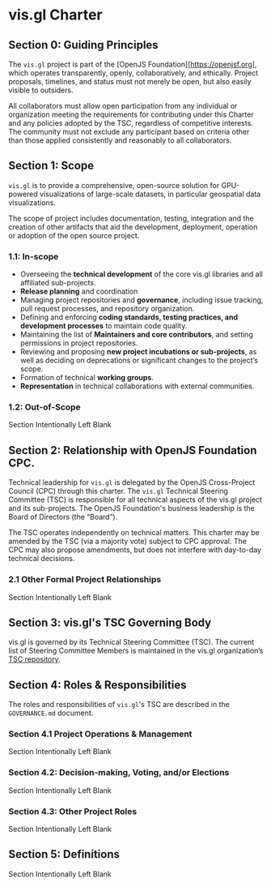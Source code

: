 # vis.gl Charter

## Section 0: Guiding Principles

The `vis.gl` project is part of the [OpenJS Foundation][https://openjsf.org], which operates transparently, openly, collaboratively, and ethically. Project proposals, timelines, and status must not merely be open, but also easily visible to outsiders.

All collaborators must allow open participation from any individual or organization meeting the requirements for contributing under this Charter and any policies adopted by the TSC, regardless of competitive interests. The community must not exclude any participant based on criteria other than those applied consistently and reasonably to all collaborators.

## Section 1: Scope

`vis.gl` is to provide a comprehensive, open-source solution for GPU-powered visualizations of large-scale datasets, in particular geospatial data visualizations.

The scope of project includes documentation, testing, integration and the creation of other artifacts that aid the development, deployment, operation or adoption of the open source project.

### 1.1: In-scope

 - Overseeing the **technical development** of the core vis.gl libraries and all affiliated sub-projects.
 - **Release planning** and coordination
 - Managing project repositories and **governance**, including issue tracking, pull request processes, and repository organization.
 - Defining and enforcing **coding standards, testing practices, and development processes** to maintain code quality.
 - Maintaining the list of **Maintainers and core contributors**, and setting permissions in project repositories.
 - Reviewing and proposing **new project incubations or sub-projects**, as well as deciding on deprecations or significant changes to the project’s scope.
 - Formation of technical **working groups**.
 - **Representation** in technical collaborations with external communities.

### 1.2: Out-of-Scope

Section Intentionally Left Blank

## Section 2: Relationship with OpenJS Foundation CPC.

Technical leadership for `vis.gl` is delegated by the OpenJS Cross-Project Council (CPC) through this charter. The `vis.gl` Technical Steering Committee (TSC) is responsible for all technical aspects of the vis.gl project and its sub-projects. The OpenJS Foundation's business leadership is the Board of Directors (the “Board”).

The TSC operates independently on technical matters. This charter may be amended by the TSC (via a majority vote) subject to CPC approval. The CPC may also propose amendments, but does not interfere with day-to-day technical decisions.

### 2.1 Other Formal Project Relationships

Section Intentionally Left Blank

## Section 3: vis.gl's TSC Governing Body

vis.gl is governed by its Technical Steering Committee (TSC). The current list of Steering Committee Members is maintained in the vis.gl organization’s [TSC repository](https://github.com/visgl/tsc).

## Section 4: Roles & Responsibilities 

The roles and responsibilities of `vis.gl`'s TSC are described in the `GOVERNANCE.md` document.

### Section 4.1 Project Operations & Management

Section Intentionally Left Blank

### Section 4.2: Decision-making, Voting, and/or Elections

Section Intentionally Left Blank

### Section 4.3: Other Project Roles

Section Intentionally Left Blank

## Section 5: Definitions

Section Intentionally Left Blank
